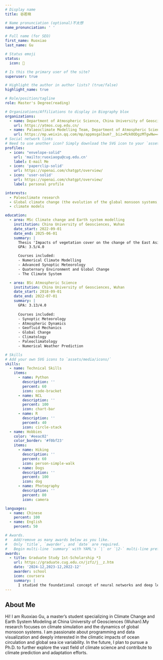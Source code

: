 ```yaml
---
# Display name
title: 谷若晓

# Name pronunciation (optional)不太想
name_pronunciation: ' '

# Full name (for SEO)
first_name: Ruoxiao
last_name: Gu

# Status emoji
status: 
  icon: 🐆

# Is this the primary user of the site?
superuser: true

# Highlight the author in author lists? (true/false)
highlight_name: true

# Role/position/tagline
role: Master's Degree(reading)

# Organizations/Affiliations to display in Biography blox
organizations:
  - name: Department of Atmospheric Science, China University of Geosciences, Wuhan, China 
    url: https://atmos.cug.edu.cn/
  - name: Palaeoclimate Modelling Team, Department of Atmospheric Science, China University of Geosciences, Wuhan, China 
    url: https://mp.weixin.qq.com/mp/appmsgalbum?__biz=Mzk0ODgzMTgwNw==&action=getalbum&album_id=3703743155183665152#wechat_redirect
# Social network links
# Need to use another icon? Simply download the SVG icon to your `assets/media/icons/` folder.
profiles:
  - icon: "envelope-solid"
    url: 'mailto:ruoxiaogu@cug.edu.cn'
    label: E-mail Me
  - icon: 'paperclip-solid'
    url: https://openai.com/chatgpt/overview/
  - icon: 'user-solid'
    url: https://openai.com/chatgpt/overview/
    label: personal profile

interests:
  - Paleoclimate research
  - Global climate change (the evolution of the global monsoon systems, hydrological cycle...)
  - climate models

education:
  - area: MSc Climate change and Earth system modelling
    institution: China University of Geosciences, Wuhan
    date_start: 2022-09-01
    date_end: 2025-06-01
    summary: |
      Thesis 'Impacts of vegetation cover on the change of the East Asian summer monsoon and westerlies during the late Pliocene warm period' is still being refined. Supervised by [Prof Xiangyu Li]. The contribution being published in 'Quaternary Science Reviews'.
      GPA: 3.5/4.0

      Courses included:
      - Numerical Climate Modelling
      - Advanced Synoptic Meteorology
      - Quaternary Environment and Global Change
      - The Climate System

  - area: BSc Atmospheric Science
    institution: China University of Geosciences, Wuhan
    date_start: 2018-09-01
    date_end: 2022-07-01
    summary: |
      GPA: 3.13/4.0
      
      Courses included:
      - Synoptic Meteorology
      - Atmospheric Dynamics
      - Geofluid Mechanics
      - Global Change
      - Climatology
      - Paleoclimatology
      - Numerical Weather Prediction

# Skills
# Add your own SVG icons to `assets/media/icons/`
skills:
  - name: Technical Skills
    items:
      - name: Python
        description: ''
        percent: 60
        icon: code-bracket
      - name: NCL
        description: ''
        percent: 100
        icon: chart-bar
      - name: R
        description: ''
        percent: 40
        icon: circle-stack
  - name: Hobbies
    color: '#eeac02'
    color_border: '#f0bf23'
    items:
      - name: Hiking
        description: ''
        percent: 60
        icon: person-simple-walk
      - name: Dogs
        description: ''
        percent: 100
        icon: dog
      - name: Photography
        description: ''
        percent: 80
        icon: camera

languages:
  - name: Chinese
    percent: 100
  - name: English
    percent: 50

# Awards.
#   Add/remove as many awards below as you like.
#   Only `title`, `awarder`, and `date` are required.
#   Begin multi-line `summary` with YAML's `|` or `|2-` multi-line prefix and indent 2 spaces below.
awards:
  - title: Graduate Study 1st-Scholarship *3
    url: https://graduate.cug.edu.cn/jzfz/j__z.htm
    date: '2024-12,2023-12,2022-12'
    awarder: school
    icon: coursera
    summary: |
      I studied the foundational concept of neural networks and deep learning. By the end, I was familiar with the significant technological trends driving the rise of deep learning; build, train, and apply fully connected deep neural networks; implement efficient (vectorized) neural networks; identify key parameters in a neural network’s architecture; and apply deep learning to your own applications.
---
```


## About Me
Hi! I am Ruoxiao Gu, a master’s student specializing in Climate Change and Earth System Modeling at China University of Geosciences (Wuhan).My research focuses on climate simulation and the dynamics of global monsoon systems. I am passionate about programming and data visualization and deeply interested in the climatic impacts of ocean circulation and global sea ice variability. In the future, I plan to pursue a Ph.D. to further explore the vast field of climate science and contribute to climate prediction and adaptation efforts.
